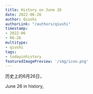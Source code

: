 ```yaml
---
title: History on June 26
date: 2022-06-26
author: Qiushi 
authorLink: "/authors/qiushi"
timestamp: 
- 2022-06
- 06-26
multitype: 
- qiushi
tags: 
- todayinhistory
featuredImagePreview: '/img/icon.png'
---
```









历史上的6月26日，

June 26 in history, 

<!--more-->

